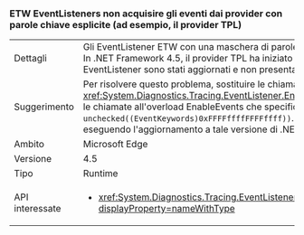### <a name="etw-eventlisteners-do-not-capture-events-from-providers-with-explicit-keywords-like-the-tpl-provider"></a>ETW EventListeners non acquisire gli eventi dai provider con parole chiave esplicite (ad esempio, il provider TPL)

|   |   |
|---|---|
|Dettagli|Gli EventListener ETW con una maschera di parole chiave vuota non acquisiscono correttamente gli eventi dai provider con parole chiave esplicite. In .NET Framework 4.5, il provider TPL ha iniziato a fornire parole chiave esplicite e ha causato questo problema. In .NET Framework 4.6, gli EventListener sono stati aggiornati e non presentano più questo problema.|
|Suggerimento|Per risolvere questo problema, sostituire le chiamate a <xref:System.Diagnostics.Tracing.EventListener.EnableEvents(System.Diagnostics.Tracing.EventSource,System.Diagnostics.Tracing.EventLevel)> con le chiamate all'overload EnableEvents che specifichi esplicitamente il &quot;parole&quot; mask da utilizzare: <code>EnableEvents(eventSource, level, unchecked((EventKeywords)0xFFFFffffFFFFffff))</code>. In alternativa, questo problema è stato risolto in .NET Framework 4.6 e potrebbe essere risolto eseguendo l'aggiornamento a tale versione di .NET Framework.|
|Ambito|Microsoft Edge|
|Versione|4.5|
|Tipo|Runtime|
|API interessate|<ul><li><xref:System.Diagnostics.Tracing.EventListener.EnableEvents(System.Diagnostics.Tracing.EventSource,System.Diagnostics.Tracing.EventLevel)?displayProperty=nameWithType></li></ul>|


